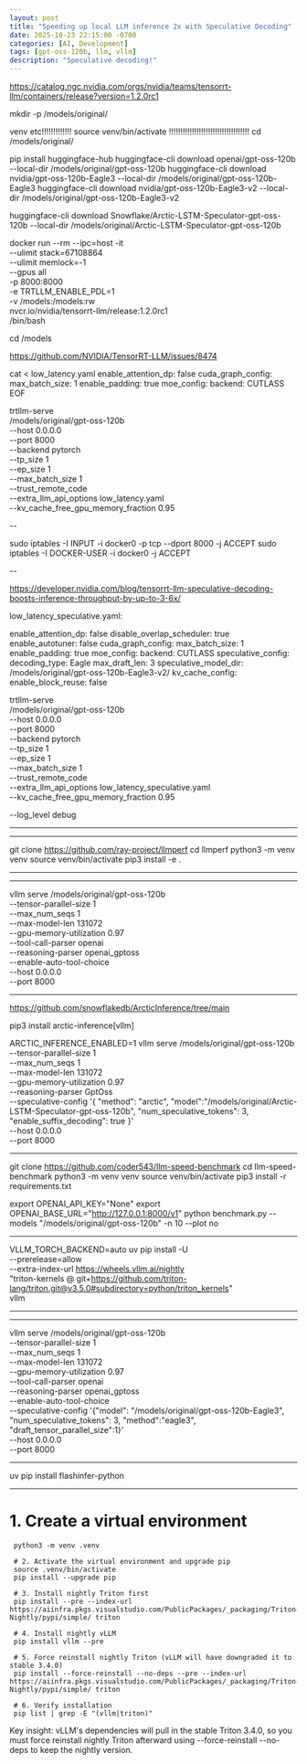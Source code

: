 ```yaml
---
layout: post
title: "Speeding up local LLM inference 2x with Speculative Decoding"
date: 2025-10-23 22:15:00 -0700
categories: [AI, Development]
tags: [gpt-oss-120b, llm, vllm]
description: "Speculative decoding!"
---
```


https://catalog.ngc.nvidia.com/orgs/nvidia/teams/tensorrt-llm/containers/release?version=1.2.0rc1

mkdir -p /models/original/

venv etc!!!!!!!!!!!!!
source venv/bin/activate !!!!!!!!!!!!!!!!!!!!!!!!!!!!!!!!!!!
cd /models/original/

pip install huggingface-hub
huggingface-cli download openai/gpt-oss-120b --local-dir /models/original/gpt-oss-120b
huggingface-cli download nvidia/gpt-oss-120b-Eagle3 --local-dir /models/original/gpt-oss-120b-Eagle3
huggingface-cli download nvidia/gpt-oss-120b-Eagle3-v2 --local-dir /models/original/gpt-oss-120b-Eagle3-v2

huggingface-cli download Snowflake/Arctic-LSTM-Speculator-gpt-oss-120b --local-dir /models/original/Arctic-LSTM-Speculator-gpt-oss-120b


docker run --rm --ipc=host -it \
  --ulimit stack=67108864 \
  --ulimit memlock=-1 \
  --gpus all \
  -p 8000:8000 \
  -e TRTLLM_ENABLE_PDL=1 \
  -v /models:/models:rw \
  nvcr.io/nvidia/tensorrt-llm/release:1.2.0rc1 \
  /bin/bash

cd /models

https://github.com/NVIDIA/TensorRT-LLM/issues/8474

cat <<EOF > low_latency.yaml
enable_attention_dp: false
cuda_graph_config:
    max_batch_size: 1
    enable_padding: true
moe_config:
    backend: CUTLASS
EOF


trtllm-serve \
  /models/original/gpt-oss-120b \
  --host 0.0.0.0 \
  --port 8000 \
  --backend pytorch \
  --tp_size 1 \
  --ep_size 1 \
  --max_batch_size 1 \
  --trust_remote_code \
  --extra_llm_api_options low_latency.yaml \
  --kv_cache_free_gpu_memory_fraction 0.95

--

sudo iptables -I INPUT -i docker0 -p tcp --dport 8000 -j ACCEPT
sudo iptables -I DOCKER-USER -i docker0 -j ACCEPT

--

https://developer.nvidia.com/blog/tensorrt-llm-speculative-decoding-boosts-inference-throughput-by-up-to-3-6x/

low_latency_speculative.yaml:

enable_attention_dp: false
disable_overlap_scheduler: true
enable_autotuner: false
cuda_graph_config:
    max_batch_size: 1
    enable_padding: true
moe_config:
    backend: CUTLASS
speculative_config:
    decoding_type: Eagle
    max_draft_len: 3
    speculative_model_dir: /models/original/gpt-oss-120b-Eagle3-v2/
kv_cache_config:
    enable_block_reuse: false



trtllm-serve \
  /models/original/gpt-oss-120b \
  --host 0.0.0.0 \
  --port 8000 \
  --backend pytorch \
  --tp_size 1 \
  --ep_size 1 \
  --max_batch_size 1 \
  --trust_remote_code \
  --extra_llm_api_options low_latency_speculative.yaml \
  --kv_cache_free_gpu_memory_fraction 0.95


--log_level debug



-----
-----

git clone https://github.com/ray-project/llmperf
cd llmperf
python3 -m venv venv
source venv/bin/activate
pip3 install -e .

----


----

vllm serve /models/original/gpt-oss-120b \
  --tensor-parallel-size 1 \
  --max_num_seqs 1 \
  --max-model-len 131072 \
  --gpu-memory-utilization 0.97 \
  --tool-call-parser openai \
  --reasoning-parser openai_gptoss \
  --enable-auto-tool-choice \
  --host 0.0.0.0 \
  --port 8000

----

https://github.com/snowflakedb/ArcticInference/tree/main

pip3 install arctic-inference[vllm]

ARCTIC_INFERENCE_ENABLED=1 vllm serve /models/original/gpt-oss-120b \
  --tensor-parallel-size 1 \
  --max_num_seqs 1 \
  --max-model-len 131072 \
  --gpu-memory-utilization 0.97 \
  --reasoning-parser GptOss \
  --speculative-config '{ "method": "arctic", "model":"/models/original/Arctic-LSTM-Speculator-gpt-oss-120b", "num_speculative_tokens": 3, "enable_suffix_decoding": true }' \
  --host 0.0.0.0 \
  --port 8000

----

git clone https://github.com/coder543/llm-speed-benchmark
cd llm-speed-benchmark
python3 -m venv venv
source venv/bin/activate
pip3 install -r requirements.txt

export OPENAI_API_KEY="None"
export OPENAI_BASE_URL="http://127.0.0.1:8000/v1"
python benchmark.py --models "/models/original/gpt-oss-120b" -n 10 --plot no

----


VLLM_TORCH_BACKEND=auto uv pip install -U \
  --prerelease=allow \
  --extra-index-url https://wheels.vllm.ai/nightly \
  "triton-kernels @ git+https://github.com/triton-lang/triton.git@v3.5.0#subdirectory=python/triton_kernels" \
  vllm

----

----

vllm serve /models/original/gpt-oss-120b \
  --tensor-parallel-size 1 \
  --max_num_seqs 1 \
  --max-model-len 131072 \
  --gpu-memory-utilization 0.97 \
  --tool-call-parser openai \
  --reasoning-parser openai_gptoss \
  --enable-auto-tool-choice \
  --speculative-config '{"model": "/models/original/gpt-oss-120b-Eagle3", "num_speculative_tokens": 3, "method":"eagle3", "draft_tensor_parallel_size":1}' \
  --host 0.0.0.0 \
  --port 8000

----

uv pip install flashinfer-python

----

# 1. Create a virtual environment
     python3 -m venv .venv
     
     # 2. Activate the virtual environment and upgrade pip
     source .venv/bin/activate
     pip install --upgrade pip
     
     # 3. Install nightly Triton first
     pip install --pre --index-url https://aiinfra.pkgs.visualstudio.com/PublicPackages/_packaging/Triton-Nightly/pypi/simple/ triton
     
     # 4. Install nightly vLLM
     pip install vllm --pre
     
     # 5. Force reinstall nightly Triton (vLLM will have downgraded it to stable 3.4.0)
     pip install --force-reinstall --no-deps --pre --index-url https://aiinfra.pkgs.visualstudio.com/PublicPackages/_packaging/Triton-Nightly/pypi/simple/ triton
     
     # 6. Verify installation
     pip list | grep -E "(vllm|triton)"

   Key insight: vLLM's dependencies will pull in the stable Triton 3.4.0, so you
   must force reinstall nightly Triton afterward using --force-reinstall --no-deps
   to keep the nightly version.




